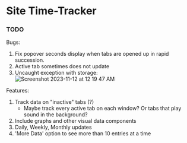 # Site Time-Tracker


### TODO

Bugs:
  1. Fix popover seconds display when tabs are opened up in rapid succession.
  2. Active tab sometimes does not update
  3. Uncaught exception with storage:
    ![Screenshot 2023-11-12 at 12 19 47 AM](https://github.com/heyssler/site-tracker/assets/150562318/a39bb005-0ee2-4a8e-b937-357151ff92fe)

Features:
  1. Track data on "inactive" tabs (?)
     - Maybe track every active tab on each window? Or tabs that play sound in the background?
  3. Include graphs and other visual data components
  4. Daily, Weekly, Monthly updates
  5. 'More Data' option to see more than 10 entries at a time
